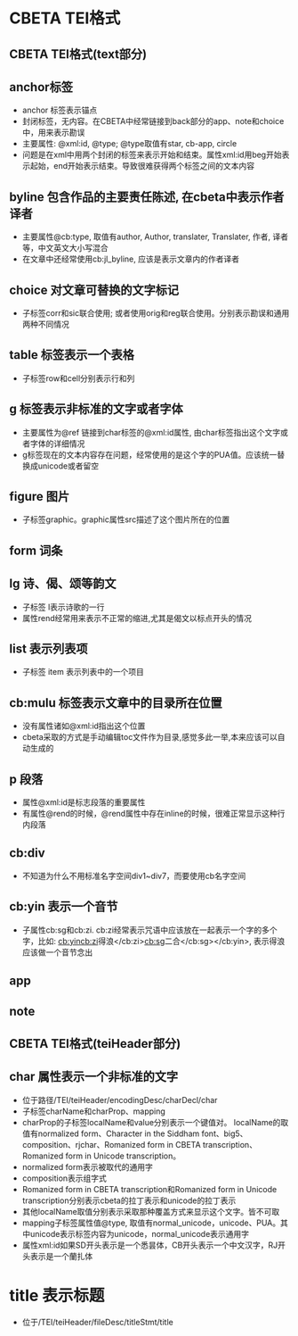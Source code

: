 # CBETA TEI格式

## CBETA TEI格式(text部分)

## anchor标签

* anchor 标签表示锚点
* 封闭标签，无内容。在CBETA中经常链接到back部分的app、note和choice中，用来表示勘误
* 主要属性: @xml:id, @type; @type取值有star, cb-app, circle
* 问题是在xml中用两个封闭的标签来表示开始和结束。属性xml:id用beg开始表示起始，end开始表示结束。导致很难获得两个标签之间的文本内容

## byline 包含作品的主要责任陈述, 在cbeta中表示作者译者

* 主要属性@cb:type, 取值有author, Author, translater, Translater, 作者, 译者等，中文英文大小写混合
* 在文章中还经常使用cb:jl_byline, 应该是表示文章内的作者译者

## choice 对文章可替换的文字标记

* 子标签corr和sic联合使用; 或者使用orig和reg联合使用。分别表示勘误和通用两种不同情况

## table 标签表示一个表格

* 子标签row和cell分别表示行和列

## g 标签表示非标准的文字或者字体

* 主要属性为@ref 链接到char标签的@xml:id属性, 由char标签指出这个文字或者字体的详细情况
* g标签现在的文本内容存在问题，经常使用的是这个字的PUA值。应该统一替换成unicode或者留空

## figure  图片

* 子标签graphic。graphic属性src描述了这个图片所在的位置

## form 词条

## lg 诗、偈、颂等韵文

* 子标签 l表示诗歌的一行
* 属性rend经常用来表示不正常的缩进,尤其是偈文以标点开头的情况

## list 表示列表项

* 子标签 item 表示列表中的一个项目

## cb:mulu 标签表示文章中的目录所在位置

* 没有属性诸如@xml:id指出这个位置
* cbeta采取的方式是手动编辑toc文件作为目录,感觉多此一举,本来应该可以自动生成的

## p 段落

* 属性@xml:id是标志段落的重要属性
* 有属性@rend的时候，@rend属性中存在inline的时候，很难正常显示这种行内段落

## cb:div

* 不知道为什么不用标准名字空间div1~div7，而要使用cb名字空间

## cb:yin 表示一个音节

* 子属性cb:sg和cb:zi. cb:zi经常表示咒语中应该放在一起表示一个字的多个字，比如: <cb:yin><cb:zi>得浪</cb:zi><cb:sg>二合</cb:sg></cb:yin>, 表示得浪应该做一个音节念出

## app

## note


## CBETA TEI格式(teiHeader部分)

## char 属性表示一个非标准的文字

* 位于路径/TEI/teiHeader/encodingDesc/charDecl/char
* 子标签charName和charProp、mapping
* charProp的子标签localName和value分别表示一个键值对。  localName的取值有normalized form、Character in the Siddham font、big5、composition、rjchar、Romanized form in CBETA transcription、Romanized form in Unicode transcription。
* normalized form表示被取代的通用字
* composition表示组字式
* Romanized form in CBETA transcription和Romanized form in Unicode transcription分别表示cbeta的拉丁表示和unicode的拉丁表示
* 其他localName取值分别表示采取那种覆盖方式来显示这个文字。皆不可取
* mapping子标签属性值@type, 取值有normal_unicode，unicode、PUA。其中unicode表示标签内容为unicode，normal_unicode表示通用字
* 属性xml:id如果SD开头表示是一个悉昙体，CB开头表示一个中文汉字，RJ开头表示是一个蘭扎体

# title 表示标题

* 位于/TEI/teiHeader/fileDesc/titleStmt/title


